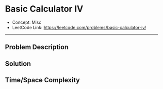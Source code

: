 # Basic Calculator IV

- Concept: Misc
- LeetCode Link: https://leetcode.com/problems/basic-calculator-iv/

---

## Problem Description

## Solution

## Time/Space Complexity

